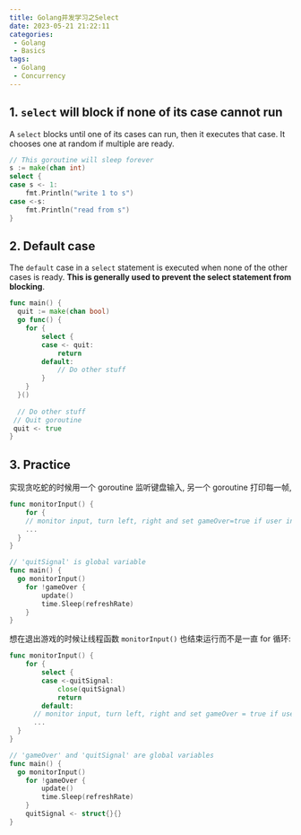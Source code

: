 ```yaml
---
title: Golang并发学习之Select
date: 2023-05-21 21:22:11
categories:
 - Golang
 - Basics
tags:
 - Golang
 - Concurrency
---
```


## 1. `select` will block if none of its case cannot run

A `select` blocks until one of its cases can run, then it executes that case. It chooses one at random if multiple are ready.

```go
// This goroutine will sleep forever
s := make(chan int)
select {
case s <- 1:
	fmt.Println("write 1 to s")
case <-s:
	fmt.Println("read from s")
}
```

## 2. Default case

The `default` case in a `select` statement is executed when none of the other cases is ready. **This is generally used to prevent the select statement from blocking**. 

```go
func main() {
  quit := make(chan bool)
  go func() {
    for {
        select {
        case <- quit:
            return
        default:
            // Do other stuff
        }
    }
  }()
  
  // Do other stuff
 // Quit goroutine
 quit <- true 
}
```

## 3. Practice

实现贪吃蛇的时候用一个 goroutine 监听键盘输入, 另一个 goroutine 打印每一帧, 

```go
func monitorInput() {
	for {
    // monitor input, turn left, right and set gameOver=true if user input 'q'/'Q'
    ...
  }
}

// 'quitSignal' is global variable
func main() {
  go monitorInput()
	for !gameOver {
		update()
		time.Sleep(refreshRate)
	}
}
```

想在退出游戏的时候让线程函数 `monitorInput()` 也结束运行而不是一直 for 循环:

```go
func monitorInput() {
	for {
		select {
		case <-quitSignal:
			close(quitSignal)
			return
		default:
      // monitor input, turn left, right and set gameOver = true if user input 'q'/'Q'
      ...
  }
}

// 'gameOver' and 'quitSignal' are global variables
func main() {
  go monitorInput()
	for !gameOver {
		update()
		time.Sleep(refreshRate)
	}
	quitSignal <- struct{}{}
}
```

